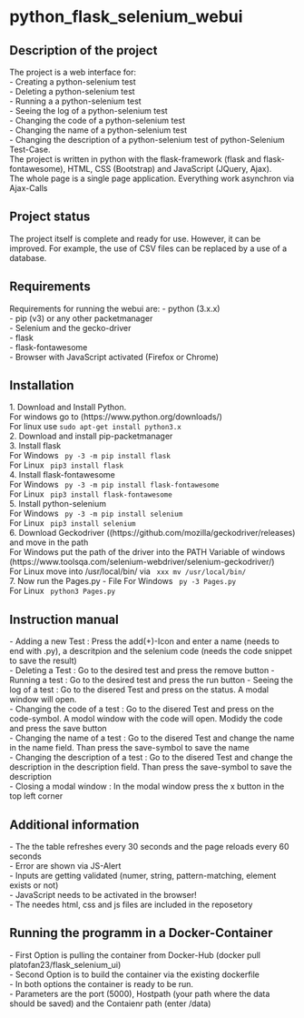 <h1>python_flask_selenium_webui</h1>
<h2>Description of the project</h2>
The project is a web interface for: <br>
- Creating a python-selenium test <br>
- Deleting a python-selenium test <br>
- Running a a python-selenium test <br>
- Seeing the log of a python-selenium test <br>
- Changing the code of a python-selenium test <br>
- Changing the name of a python-selenium test <br>
- Changing the description of a python-selenium test of python-Selenium Test-Case. <br>
The project is written in python with the flask-framework (flask and flask-fontawesome), HTML, CSS (Bootstrap) and JavaScript (JQuery, Ajax). <br>
The whole page is a single page application. Everything work asynchron via Ajax-Calls <br>

<h2>Project status</h2>
The project itself is complete and ready for use. However, it can be improved. For example, the use of CSV files can be replaced by a use of a database.

<h2>Requirements</h2>
Requirements for running the webui are:
- python (3.x.x) <br>
- pip (v3) or any other packetmanager <br>
- Selenium and the gecko-driver <br>
- flask <br>
- flask-fontawesome <br>
- Browser with JavaScript activated (Firefox or Chrome)

<h2>Installation</h2>
1. Download and Install Python. <br>
For windows go to (https://www.python.org/downloads/) <br>
For linux use <code>sudo apt-get install python3.x</code> <br>
2. Download and install pip-packetmanager <br>
3. Install flask <br>
For Windows <code> py -3 -m pip install flask </code> <br>
For Linux <code> pip3 install flask </code> <br>
4. Install flask-fontawesome <br>
For Windows <code> py -3 -m pip install flask-fontawesome </code> <br>
For Linux <code> pip3 install flask-fontawesome </code> <br>
5. Install python-selenium <br>
For Windows <code> py -3 -m pip install selenium </code> <br>
For Linux <code> pip3 install selenium </code> <br>
6. Download Geckodriver ((https://github.com/mozilla/geckodriver/releases) and move in the path <br>
For Windows put the path of the driver into the PATH Variable of windows (https://www.toolsqa.com/selenium-webdriver/selenium-geckodriver/) <br>
For Linux move into /usr/local/bin/ via <code> xxx mv /usr/local/bin/ </code> <br>
7. Now run the Pages.py - File
For Windows <code> py -3 Pages.py </code> <br>
For Linux <code> python3 Pages.py </code> <br>

<h2>Instruction manual</h2>
- <bold> Adding a new Test </bold>: Press the add(+)-Icon and enter a name (needs to end with .py), a descritpion and the selenium code (needs the code snippet to save the result) <br>
- <bold> Deleting a Test </bold>: Go to the desired test and press the remove button
- <bold> Running a test </bold>: Go to the desired test and press the run button
- <bold> Seeing the log of a test </bold>: Go to the disered Test and press on the status. A modal window will open. <br>
- <bold> Changing the code of a test </bold>: Go to the disered Test and press on the code-symbol. A modol window with the code will open. Modidy the code and press the save button <br>
- <bold> Changing the name of a test </bold>: Go to the disered Test and change the name in the name field. Than press the save-symbol to save the name <br>
- <bold> Changing the description of a test </bold>: Go to the disered Test and change the description in the description field. Than press the save-symbol to save the description <br>
- <bold> Closing a modal window </bold>: In the modal window press the x button in the top left corner <br>

<h2>Additional information</h2>
- The the table refreshes every 30 seconds and the page reloads every 60 seconds <br>
- Error are shown via JS-Alert <br>
- Inputs are getting validated (numer, string, pattern-matching, element exists or not) <br>
- JavaScript needs to be activated in the browser! <br>
- The needes html, css and js files are included in the reposetory <br>

<h2> Running the programm in a Docker-Container </h2>
- First Option is pulling the container from Docker-Hub (docker pull platofan23/flask_selenium_ui) <br>
- Second Option is to build the container via the existing dockerfile <br>
- In both options the container is ready to be run. <br>
- Parameters are the port (5000), Hostpath (your path where the data should be saved) and the Contaienr path (enter /data) <br>

